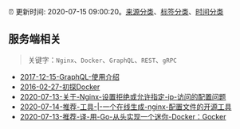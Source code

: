 :alarm_clock: 更新时间: 2020-07-15 09:00:20。[来源分类](../README.md)、[标签分类](../TAGS.md)、[时间分类](../TIMELINE.md)

## 服务端相关


> 关键字：`Nginx`、`Docker`、`GraphQL`、`REST`、`gRPC`



- [2017-12-15-GraphQL-使用介绍](https://aotu.io/notes/2017/12/15/graphql-use/) 
- [2016-02-27-初探Docker](https://aotu.io/notes/2016/02/27/docker/) 
- [2020-07-13-关于-Nginx-设置拒绝或允许指定-ip-访问的配置问题](https://www.v2ex.com/t/689743) 
- [2020-07-14-推荐-工具-|-一个在线生成-nginx-配置文件的开源工具](https://toutiao.io/k/f54z6ff) 
- [2020-07-13-推荐-译-用-Go-从头实现一个迷你-Docker：Gocker](https://toutiao.io/k/eyuwyte) 